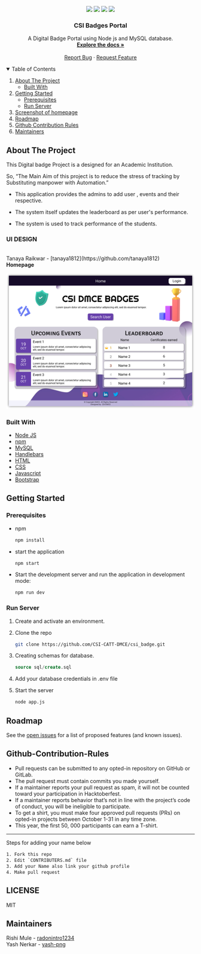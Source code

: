 

<p align="center">
   <img src="https://img.shields.io/github/forks/CSI-CATT-DMCE/csi_badge" />
  <img src="https://img.shields.io/github/stars/CSI-CATT-DMCE/csi_badge" />
  <img src="https://img.shields.io/github/issues/CSI-CATT-DMCE/csi_badge" />
  <img src="https://img.shields.io/github/license/CSI-CATT-DMCE/csi_badge" />
</p>

<!-- PROJECT LOGO -->


  <h3 align="center">CSI Badges Portal</h3>

  <p align="center">
    A Digital Badge Portal using Node js  and MySQL database.
    <br />
    <a href="https://github.com/CSI-CATT-DMCE/csi_badge/blob/main/README.md"><strong>Explore the docs »</strong></a>
    <br />
    <br />
    <a href="https://github.com/CSI-CATT-DMCE/csi_badge/issues">Report Bug</a>
    ·
    <a href="https://github.com/CSI-CATT-DMCE/csi_badge/pulls">Request Feature</a>
  </p>
</p>

<!-- TABLE OF CONTENTS -->
<details open="open">
  <summary>Table of Contents</summary>
  <ol>
    <li>
      <a href="#about-the-project">About The Project</a>
      <ul>
        <li><a href="#built-with">Built With</a></li>
      </ul>
    </li>
    <li>
      <a href="#getting-started">Getting Started</a>
      <ul>
        <li><a href="#prerequisites">Prerequisites</a></li>
        <li><a href="#run-server">Run Server</a></li>
      </ul>
    </li>
    <li><a href="#homepage">Screenshot of homepage</a></li>
    <li><a href="#roadmap">Roadmap</a></li>
    <li><a href="#github-contribution-rules">Github Contribution Rules</a></li>
    <li><a href="#maintainers">Maintainers</a></li>

  

  </ol>
</details>

<!-- ABOUT THE PROJECT -->

## About The Project

<!-- [![Product Name Screen Shot][product-screenshot]](https://example.com) -->

This Digital badge Project is a  designed for an Academic Institution. 

So, “The Main Aim of this project is to reduce the stress of tracking by Substituting manpower with Automation.”

- This application provides the admins to add user , events and their respective.

- The system itself updates the leaderboard as per user's performance.

- The system is used to track performance of the students.
  
### UI DESIGN
<br>
Tanaya Raikwar - [tanaya1812](https://github.com/tanaya1812)
<br>
<strong>Homepage</strong>
  <p class="align-center">
  <img src="./Screenshots/Home/Home Page2.png">
  </p>


### Built With

- [Node JS](https://nodejs.org/en/docs/)
- [npm](https://www.npmjs.com/)
- [MySQL](https://www.mysql.com/)
- [Handlebars](https://handlebarsjs.com/)
- [HTML](https://developer.mozilla.org/en-US/docs/Web/HTML)
- [CSS](https://developer.mozilla.org/en-US/docs/Web/CSS)
- [Javascript](https://www.javascript.com/)
- [Bootstrap](https://getbootstrap.com/docs/4.6/getting-started/introduction/)

<!-- GETTING STARTED -->

## Getting Started

### Prerequisites

- npm
  ```sh
  npm install 
  ```
- start the application
   ```sh
   npm start 
   ```
- Start the development server and run the application in development mode:
  ```sh
  npm run dev
  ```
### Run Server

1. Create and activate an environment.
2. Clone the repo
   ```sh
   git clone https://github.com/CSI-CATT-DMCE/csi_badge.git
   ```
3. Creating schemas for database.
   ```sql
   source sql/create.sql 
   ```
4. Add your database credentials in .env file
   	
5. Start the server
   ```sh
   node app.js
   ```


<!-- ## Screenshots

- Login Page
![login-page-screenshot]
<br>

- Home Page
![home-page-screenshot]
<br>

- Add Item Page
![add-item-page-screenshot]
<br>

- Item Details Page
![item-details-page-screenshot]
<br>

- History Page
![history-page-screenshot]
<br>

- System Information Page
![system-information-page-screenshot] -->


<!-- ROADMAP -->

## Roadmap

See the [open issues](https://github.com/CSI-CATT-DMCE/csi_badge/issues) for a list of proposed features (and known issues).

<!-- CONTRIBUTING -->


## Github-Contribution-Rules

* Pull requests can be submitted to any opted-in repository on GitHub or GitLab.
* The pull request must contain commits you made yourself.
* If a maintainer reports your pull request as spam, it will not be counted toward your participation in Hacktoberfest.
* If a maintainer reports behavior that’s not in line with the project’s code of conduct, you will be ineligible to participate.
* To get a shirt, you must make four approved pull requests (PRs) on opted-in projects between October 1-31 in any time zone.
* This year, the first 50, 000 participants can earn a T-shirt.

---

Steps for adding your name below

    1. Fork this repo
    2. Edit `CONTRIBUTERS.md` file
    3. Add your Name also link your github profile
    4. Make pull request
<!-- LICENSE -->
## LICENSE
MIT

<!-- CONTACT -->
## Maintainers

Rishi Mule - [radonintro1234](https://github.com/radonintro1234)
<br>
Yash Nerkar - [yash-png](https://github.com/yash-png)
<!-- ACKNOWLEDGEMENTS -->

<!-- MARKDOWN LINKS & IMAGES -->
<!-- https://www.markdownguide.org/basic-syntax/#reference-style-links -->

[contributors-shield]: https://img.shields.io/github/contributors/othneildrew/Best-README-Template.svg?style=for-the-badge

[forks-shield]: https://img.shields.io/github/forks/CSI-CATT-DMCE/csi_badge

[stars-shield]: https://img.shields.io/github/stars/CSI-CATT-DMCE/csi_badge

[issues-shield]: https://img.shields.io/github/issues/CSI-CATT-DMCE/csi_badge

[license-shield]: https://img.shields.io/github/license/radonintro1234/Stock-Management-System

[product-screenshot]: Screenshots/Home_page.png

[login-page-screenshot]: Screenshots/Login_page.png
[home-page-screenshot]: Screenshots/Home_page.png
[add-item-page-screenshot]: Screenshots/Add_item_page.png
[item-details-page-screenshot]: Screenshots/Item_details_page.png
[history-page-screenshot]: Screenshots/History_page.png
[system-information-page-screenshot]: Screenshots/System_information_Block.png
